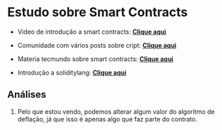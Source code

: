 # Estudo sobre Smart Contracts

- Video de introdução a smart contracts: [**Clique aqui**](https://www.youtube.com/watch?v=a7dUyL6kLeo&t=139s&ab_channel=TiagoSalem)

- Comunidade com vários posts sobre cript: [**Clique aqui**](https://tribocrypto.com/)

- Materia tecmundo sobre smart contracts: [**Clique aqui**](https://www.tecmundo.com.br/software/176574-criar-smart-contract.htm)

- Introdução a soliditylang: [**Clique aqui**](https://docs.soliditylang.org/en/v0.5.0/introduction-to-smart-contracts.html)

## Análises
1. Pelo que estou vendo, podemos alterar algum valor do algoritmo de deflação, já que isso é apenas algo que faz parte do contrato.
